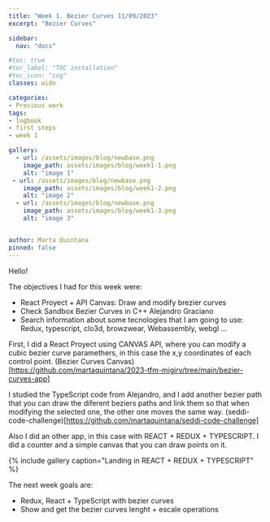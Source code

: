 ```yaml
---
title: "Week 1. Bezier Curves 11/09/2023"
excerpt: "Bezier Curves"

sidebar:
  nav: "docs"

#toc: true
#toc_label: "TOC installation"
#toc_icon: "cog"
classes: wide

categories:
- Previous work
tags:
- logbook
- first steps
- week 1

gallery:
  - url: /assets/images/blog/newbase.png
    image_path: assets/images/blog/week1-1.png
    alt: "image 1"
 - url: /assets/images/blog/newbase.png
    image_path: assets/images/blog/week1-2.png
    alt: "image 2"
  - url: /assets/images/blog/newbase.png
    image_path: assets/images/blog/week1-3.png
    alt: "image 3"


author: Marta Quintana
pinned: false
---
```


Hello!

The objectives I had for this week were:

- React Proyect + API Canvas: Draw and modify brezier curves
- Check Sandbox Bezier Curves in C++ Alejandro Graciano
- Search information about some tecnologies that I am going to use: Redux, typescript, clo3d, browzwear, Webassembly, webgl ...

First, I did a React Proyect using CANVAS API, where you can modify a cubic bezier curve paramethers, in this case the x,y coordinates of each control point. (Bezier Curves Canvas)[https://github.com/martaquintana/2023-tfm-migjrv/tree/main/bezier-curves-app]

I studied the TypeScript code from Alejandro, and I add another bezier path that you can draw the diferent beziers paths and link them so that when modifying the selected one, the other one moves the same way. (seddi-code-challenge)[https://github.com/martaquintana/seddi-code-challenge]

Also I did an other app, in this case with REACT + REDUX + TYPESCRIPT. I did a counter and a simple canvas that you can draw points on it.

{% include gallery caption="Landing in REACT + REDUX + TYPESCRIPT" %}

The next week goals are:

- Redux, React + TypeScript with bezier curves
- Show and get the bezier curves lenght + escale operations


